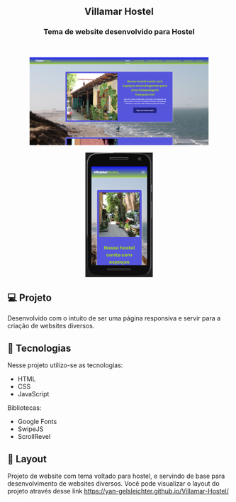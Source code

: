 <h2 align="center">
  Villamar Hostel
</h2>
<h3 align="center">
  Tema de website desenvolvido para Hostel
</h3>

<br>

<p align="center">
  <img alt="website" src="assets/fotos/web.PNG" width="80%">
</p>
<p align="center">
  <img alt="website" src="assets/fotos/mobile.PNG" width="30%">
</p>



## 💻 Projeto
Desenvolvido com o intuito de ser uma página responsiva e servir para a criação de websites diversos.

## :rocket: ​Tecnologias

Nesse projeto utilizo-se as tecnologias:

- HTML
- CSS
- JavaScript

Bibliotecas:

* Google Fonts
* SwipeJS
* ScrollRevel


## 🔖 Layout

Projeto de website com tema voltado para hostel, e servindo de base para desenvolvimento de websites diversos.
Você pode visualizar o layout do projeto através desse link https://yan-gelsleichter.github.io/Villamar-Hostel/


